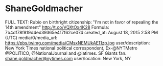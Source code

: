 # ShaneGoldmacher

FULL TEXT: Rubio on birthright citizenship: "I'm not in favor of repealing the 14th amendment" http://t.co/VQXtOx4K28
Formula: 7b4df78f819d4ed39365e417f62ce074
created_at: August 18, 2015 2:58 PM (UTC)
media/0/media_url: https://pbs.twimg.com/media/CMsxNEMUkAE11zp.jpg
user/description: New York Times national political correspondent, Ex-@NYTMetro @POLITICO, @NationalJournal and @latimes. SF Giants fan. shane.goldmacher@nytimes.com
user/location: New York, NY